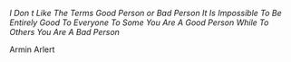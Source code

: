 <i>I Don t Like The Terms Good Person or Bad Person It Is Impossible To Be Entirely Good To Everyone To Some You Are A Good Person While To Others You Are A Bad Person</i>

Armin Arlert